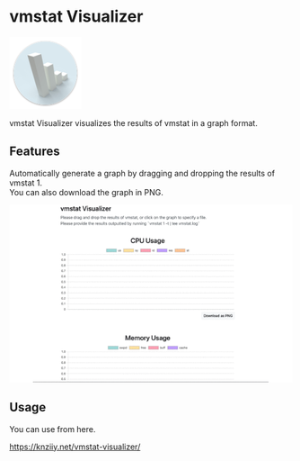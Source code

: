 # vmstat Visualizer

<div align="left">
  <img src="static/icon.iconset/icon_128x128.png">
</div>

vmstat Visualizer visualizes the results of vmstat in a graph format. 

##  Features
Automatically generate a graph by dragging and dropping the results of vmstat 1.  
You can also download the graph in PNG.
<div align="center">
  <img src="static/vmstat-visualizer-image.gif">
</div>

## Usage

You can use from here.

https://knziiy.net/vmstat-visualizer/




